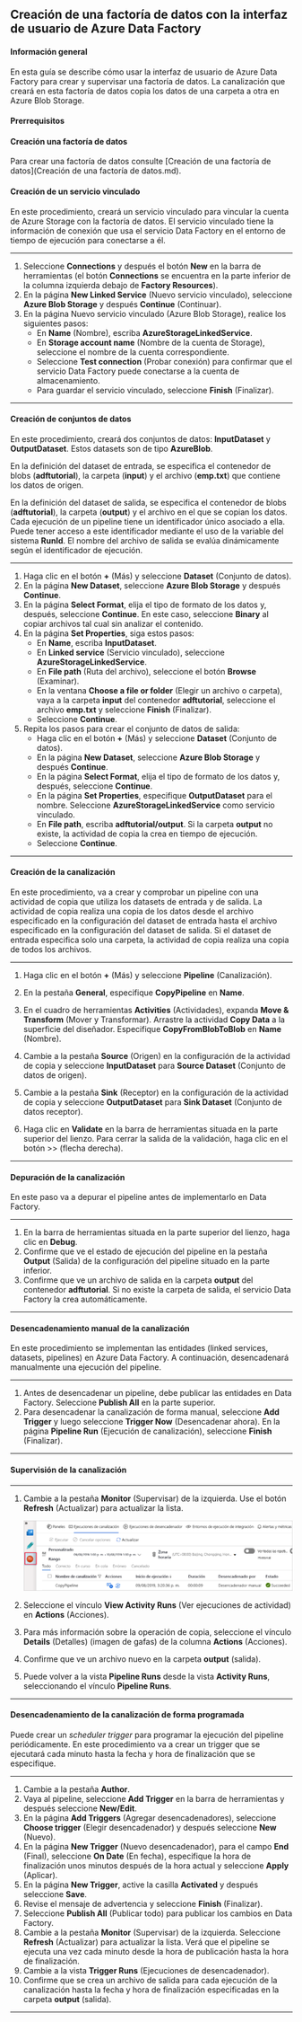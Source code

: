 

## Creación de una factoría de datos con la interfaz de usuario de Azure Data Factory





#### Información general

En esta guía se describe cómo usar la interfaz de usuario de Azure Data Factory para crear y supervisar una factoría de datos. La canalización que creará en esta factoría de datos copia los datos de una carpeta a otra en Azure Blob Storage.





#### Prerrequisitos





#### Creación una factoría de datos

Para crear una factoría de datos consulte [Creación de una factoría de datos](Creación de una factoría de datos.md).





#### Creación de un servicio vinculado

En este procedimiento, creará un servicio vinculado para vincular la cuenta de Azure Storage con la factoría de datos. El servicio vinculado tiene la información de conexión que usa el servicio Data Factory en el entorno de tiempo de ejecución para conectarse a él.

------

1. Seleccione **Connections** y después el botón **New** en la barra de herramientas (el botón **Connections** se encuentra en la parte inferior de la columna izquierda debajo de **Factory Resources**).
2. En la página **New Linked Service** (Nuevo servicio vinculado), seleccione **Azure Blob Storage** y después **Continue** (Continuar).
3. En la página Nuevo servicio vinculado (Azure Blob Storage), realice los siguientes pasos:
   - En **Name** (Nombre), escriba **AzureStorageLinkedService**.
   - En **Storage account name** (Nombre de la cuenta de Storage), seleccione el nombre de la cuenta correspondiente.
   - Seleccione **Test connection** (Probar conexión) para confirmar que el servicio Data Factory puede conectarse a la cuenta de almacenamiento.
   - Para guardar el servicio vinculado, seleccione **Finish** (Finalizar).

------





#### Creación de conjuntos de datos

En este procedimiento, creará dos conjuntos de datos: **InputDataset** y **OutputDataset**. Estos datasets son de tipo **AzureBlob**.

En la definición del dataset de entrada, se especifica el contenedor de blobs (**adftutorial**), la carpeta (**input**) y el archivo (**emp.txt**) que contiene los datos de origen.

En la definición del dataset de salida, se especifica el contenedor de blobs (**adftutorial**), la carpeta (**output**) y el archivo en el que se copian los datos. Cada ejecución de un pipeline tiene un identificador único asociado a ella. Puede tener acceso a este identificador mediante el uso de la variable del sistema **RunId**. El nombre del archivo de salida se evalúa dinámicamente según el identificador de ejecución.

------

1. Haga clic en el botón **+** (Más) y seleccione **Dataset** (Conjunto de datos).
2. En la página **New Dataset**, seleccione **Azure Blob Storage** y después **Continue**.
3. En la página **Select Format**, elija el tipo de formato de los datos y, después, seleccione **Continue**. En este caso, seleccione **Binary** al copiar archivos tal cual sin analizar el contenido.
4. En la página **Set Properties**, siga estos pasos:
   - En **Name**, escriba **InputDataset**.
   - En **Linked service** (Servicio vinculado), seleccione **AzureStorageLinkedService**.
   - En **File path** (Ruta del archivo), seleccione el botón **Browse** (Examinar).
   - En la ventana **Choose a file or folder** (Elegir un archivo o carpeta), vaya a la carpeta **input** del contenedor **adftutorial**, seleccione el archivo **emp.txt** y seleccione **Finish** (Finalizar).
   - Seleccione **Continue**.
5. Repita los pasos para crear el conjunto de datos de salida:
   - Haga clic en el botón **+** (Más) y seleccione **Dataset** (Conjunto de datos).
   - En la página **New Dataset**, seleccione **Azure Blob Storage** y después **Continue**.
   - En la página **Select Format**, elija el tipo de formato de los datos y, después, seleccione **Continue**.
   - En la página **Set Properties**, especifique **OutputDataset** para el nombre. Seleccione **AzureStorageLinkedService** como servicio vinculado.
   - En **File path**, escriba **adftutorial/output**. Si la carpeta **output** no existe, la actividad de copia la crea en tiempo de ejecución.
   - Seleccione **Continue**.

------





#### Creación de la canalización

En este procedimiento, va a crear y comprobar un pipeline con una actividad de copia que utiliza los datasets de entrada y de salida. La actividad de copia realiza una copia de los datos desde el archivo especificado en la configuración del dataset de entrada hasta el archivo especificado en la configuración del dataset de salida. Si el dataset de entrada especifica solo una carpeta, la actividad de copia realiza una copia de todos los archivos.

------

1. Haga clic en el botón **+** (Más) y seleccione **Pipeline** (Canalización).

2. En la pestaña **General**, especifique **CopyPipeline** en **Name**.
3. En el cuadro de herramientas **Activities** (Actividades), expanda **Move & Transform** (Mover y Transformar). Arrastre la actividad **Copy Data** a la superficie del diseñador. Especifique **CopyFromBlobToBlob** en **Name** (Nombre).
4. Cambie a la pestaña **Source** (Origen) en la configuración de la actividad de copia y seleccione **InputDataset** para **Source Dataset** (Conjunto de datos de origen).
5. Cambie a la pestaña **Sink** (Receptor) en la configuración de la actividad de copia y seleccione **OutputDataset** para **Sink Dataset** (Conjunto de datos receptor).
6. Haga clic en **Validate** en la barra de herramientas situada en la parte superior del lienzo. Para cerrar la salida de la validación, haga clic en el botón >> (flecha derecha).

------





#### Depuración de la canalización

En este paso va a depurar el pipeline antes de implementarlo en Data Factory.

------

1. En la barra de herramientas situada en la parte superior del lienzo, haga clic en **Debug**.
2. Confirme que ve el estado de ejecución del pipeline en la pestaña **Output** (Salida) de la configuración del pipeline situado en la parte inferior.
3. Confirme que ve un archivo de salida en la carpeta **output** del contenedor **adftutorial**. Si no existe la carpeta de salida, el servicio Data Factory la crea automáticamente.

------





#### Desencadenamiento manual de la canalización

En este procedimiento se implementan las entidades (linked services, datasets, pipelines) en Azure Data Factory. A continuación, desencadenará manualmente una ejecución del pipeline.

------

1. Antes de desencadenar un pipeline, debe publicar las entidades en Data Factory. Seleccione **Publish All** en la parte superior.
2. Para desencadenar la canalización de forma manual, seleccione **Add Trigger** y luego seleccione **Trigger Now** (Desencadenar ahora). En la página **Pipeline Run** (Ejecución de canalización), seleccione **Finish** (Finalizar).

------





#### Supervisión de la canalización

------

1. Cambie a la pestaña **Monitor** (Supervisar) de la izquierda. Use el botón **Refresh** (Actualizar) para actualizar la lista.

   ![](Imagenes/monitor-trigger-now-pipeline.png)

2. Seleccione el vínculo **View Activity Runs** (Ver ejecuciones de actividad) en **Actions** (Acciones).

3. Para más información sobre la operación de copia, seleccione el vínculo **Details** (Detalles) (imagen de gafas) de la columna **Actions** (Acciones).

4. Confirme que ve un archivo nuevo en la carpeta **output** (salida).

5. Puede volver a la vista **Pipeline Runs** desde la vista **Activity Runs**, seleccionando el vínculo **Pipeline Runs**.

------





#### Desencadenamiento de la canalización de forma programada

Puede crear un *scheduler trigger* para programar la ejecución del pipeline periódicamente. En este procedimiento va a crear un trigger que se ejecutará cada minuto hasta la fecha y hora de finalización que se especifique.

------

1. Cambie a la pestaña **Author**.
2. Vaya al pipeline, seleccione **Add Trigger** en la barra de herramientas y después seleccione **New/Edit**.
3. En la página **Add Triggers** (Agregar desencadenadores), seleccione **Choose trigger** (Elegir desencadenador) y después seleccione **New** (Nuevo).
4. En la página **New Trigger** (Nuevo desencadenador), para el campo **End** (Final), seleccione **On Date** (En fecha), especifique la hora de finalización unos minutos después de la hora actual y seleccione **Apply** (Aplicar).
5. En la página **New Trigger**, active la casilla **Activated** y después seleccione **Save**.
6. Revise el mensaje de advertencia y seleccione **Finish** (Finalizar).
7. Seleccione **Publish All** (Publicar todo) para publicar los cambios en Data Factory.
8. Cambie a la pestaña **Monitor** (Supervisar) de la izquierda. Seleccione **Refresh** (Actualizar) para actualizar la lista. Verá que el pipeline se ejecuta una vez cada minuto desde la hora de publicación hasta la hora de finalización.
9. Cambie a la vista **Trigger Runs** (Ejecuciones de desencadenador).
10. Confirme que se crea un archivo de salida para cada ejecución de la canalización hasta la fecha y hora de finalización especificadas en la carpeta **output** (salida).

------





